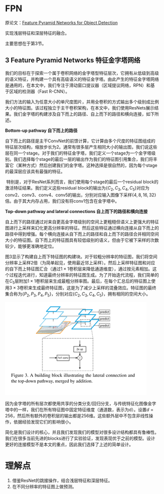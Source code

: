 # FPN

原论文：[Feature Pyramid Networks for Object Detection](https://arxiv.org/abs/1612.03144)

实现浅层特征和深层特征的融合。



主要思想在于第3节。

## 3 Feature Pyramid Networks 特征金字塔网络

​		我们的目标在于探索一个属于卷积网络的金字塔型特征层次，它拥有从低级到高级的语义特征，并构建一个具有高级语义的特征金字塔。由此产生的特征金字塔网络是通用的，在本文中，我们专注于滑动窗口提议器（区域提议网络，RPN）和基于区域的检测器（Fast R-CNN）。

​		我们方法的输入为任意大小的单尺度图片，并用全卷积的方式输出多个级别成比例大小的特征图。该过程独立于主干卷积架构，在本文中，我们使用ResNets展示结果。我们金字塔的构建涉及自下而上的路径、自上而下的路径和横向连接，如下所述。



**Bottom-up pathway 自下而上的路径**

​		自下而上的路径是主干ConvNet的前馈计算，它计算由多个尺度的特征图组成的特征层次结构，缩放步长为2。通常有很多层产生相同大小的输出图，我们说这些层在同一个stage。对于我们的特征金字塔，我们定义一个stage为一个金字塔级别。我们选择每个stage的最后一层的输出作为我们的特征图引用集合，我们将丰富它（某种方式）然后创建我们的金字塔。这种选择是很自然的，因为每个stage的最深层应该具有最强的特征。

​		特别是，对于ResNet系列而言，我们使用每个stage的最后一个residual block的激活特征结果。我们定义这些residual block的输出为$\{C_2, C_3, C_4, C_5\}$对应为conv2、conv3、conv4、conv5的输出，分别对应输入图像下采样$\{4,8,16,32\}$倍。由于其大内存占用，我们没有将conv1包含在金字塔中。



**Top-down pathway and lateral connections 自上而下的路径和横向连接**

​		自上而下的路径通过对来自更高金字塔级别的空间上更粗糙但语义上更强大的特征图进行上采样来幻化更高分辨率的特征。然后这些特征通过横向连接从自下而上的路径中得到增强。每个横向连接从自下而上的路径和自上而下的路径合并相同空间大小的特征图。自下而上的特征图具有较低级别的语义，但由于它被下采样的次数较少，能够更准确地定位。

​		图3显示了构建自上而下特征图的构建块。对于较粗分辨率的特征图，我们将空间分辨率上采样2倍（为简单起见，使用最近邻上采样）。然后上采样特征图和对应的自下而上特征图汇合（通过$1 \times 1$卷积层来降低通道维度），通过按元素相加。这个过程迭代进行，知道最终分辨率的特征图生成。为了开始迭代流程，我们简单的在$C_5$层附加$1 \times 1$卷积层来生成最粗分辨率图。最后，在每个汇总后的特征图上使用$3 \times 3$卷积来生成最终特征图，这是为了减少上采样的混叠效应。特征图的最终集合称为$\{P_2, P_3, P_4, P_5\}$，分别对应$\{C_2, C_3, C_4, C_5\}$，拥有相同的空间大小。

![image-20210830161557169](images/image-20210830161557169.png)

​		因为金字塔的所有层次都使用共享的分类分支/回归分支，与传统特征化图像金字塔中的一样，我们在所有特征图中固定特征维度（通道数，表示为d）。设置$d=256$，然后所有额外的卷积层的输出都是256维。这些额外层中不包含非线性操作，依据经验发现它们的影响很小。

​		简化是我们设计的核心，并且我们发现我们的模型对很多设计结构都具有鲁棒性。我们在很多当前先进的blocks进行了实验验证，发现表现优于之前的模型。设计更好的连接模型不是本文的重点，因此我们选择了上述的简单设计。



# 理解点

1. 借鉴ResNet的跳接操作，结合浅层特征和深层特征。
2. 在不同分辨率的特征图上做预测。



